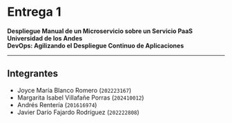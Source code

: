 # Entrega 1  
**Despliegue Manual de un Microservicio sobre un Servicio PaaS**  
**Universidad de los Andes**  
**DevOps: Agilizando el Despliegue Continuo de Aplicaciones**  

---

## Integrantes
- Joyce María Blanco Romero (`202223167`)
- Margarita Isabel Villafañe Porras (`202410012`)
- Andrés Rentería (`201616974`)
- Javier Darío Fajardo Rodríguez (`202222808`)
